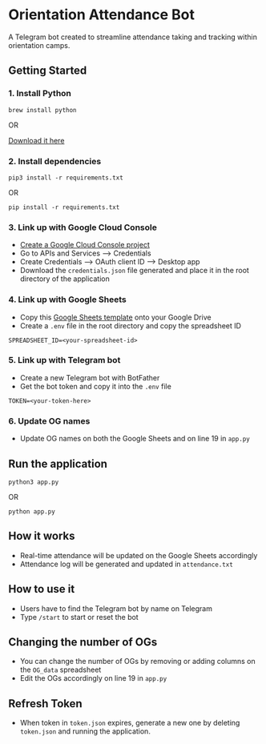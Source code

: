 # Orientation Attendance Bot

A Telegram bot created to streamline attendance taking and tracking within orientation camps.

## Getting Started

### 1. Install Python

```
brew install python
```

OR

[Download it here](https://www.python.org/downloads/)

### 2. Install dependencies

```
pip3 install -r requirements.txt
```

OR

```
pip install -r requirements.txt
```

### 3. Link up with Google Cloud Console

- [Create a Google Cloud Console project](console.cloud.google.com)
- Go to APIs and Services --> Credentials
- Create Credentials --> OAuth client ID --> Desktop app
- Download the `credentials.json` file generated and place it in the root directory of the application

### 4. Link up with Google Sheets

- Copy this [Google Sheets template](https://docs.google.com/spreadsheets/d/1VHlun2B3p2ckcK-9hMN5P0bEglbYmqnBE19aVN79G2o/edit?usp=sharing) onto your Google Drive
- Create a `.env` file in the root directory and copy the spreadsheet ID

```
SPREADSHEET_ID=<your-spreadsheet-id>
```

### 5. Link up with Telegram bot

- Create a new Telegram bot with BotFather
- Get the bot token and copy it into the `.env` file

```
TOKEN=<your-token-here>
```

### 6. Update OG names

- Update OG names on both the Google Sheets and on line 19 in `app.py`

## Run the application

```
python3 app.py
```

OR

```
python app.py
```

## How it works

- Real-time attendance will be updated on the Google Sheets accordingly
- Attendance log will be generated and updated in `attendance.txt`

## How to use it

- Users have to find the Telegram bot by name on Telegram
- Type `/start` to start or reset the bot

## Changing the number of OGs

- You can change the number of OGs by removing or adding columns on the `OG_data` spreadsheet
- Edit the OGs accordingly on line 19 in `app.py`

## Refresh Token

- When token in `token.json` expires, generate a new one by deleting `token.json` and running the application.
